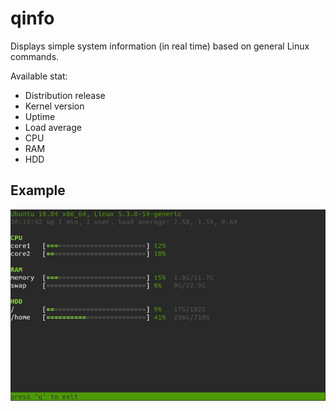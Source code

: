 # qinfo

Displays simple system information (in real time) based on general Linux commands.

Available stat:
- Distribution release
- Kernel version
- Uptime
- Load average
- CPU
- RAM
- HDD

## Example

![](example.jpg)